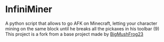 # InfiniMiner
A python script that allows to go AFK on Minecraft, letting your character mining on the same block until he breaks all
the pickaxes in his toolbar (9)\
This project is a fork from a base project made by [BigMushFrog23](https://github.com/BigMushFrog23)